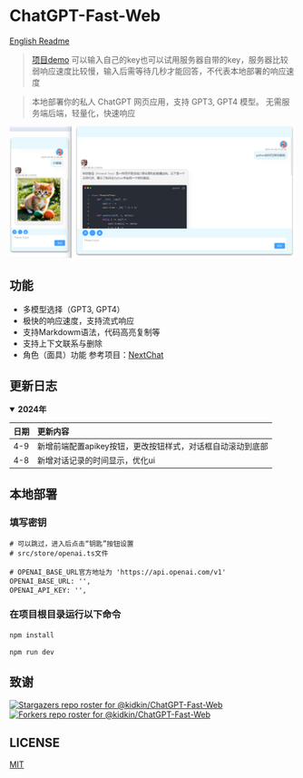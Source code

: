 # ChatGPT-Fast-Web

[English Readme](README-EN.md)

> [项目demo](http://107.151.246.180/)
> 可以输入自己的key也可以试用服务器自带的key，服务器比较弱响应速度比较慢，输入后需等待几秒才能回答，不代表本地部署的响应速度

> 本地部署你的私人 ChatGPT 网页应用，支持 GPT3, GPT4 模型。
> 无需服务端后端，轻量化，快速响应

![demo](./demo.png)

## 功能

- 多模型选择（GPT3, GPT4）
- 极快的响应速度，支持流式响应
- 支持Markdowm语法，代码高亮复制等
- 支持上下文联系与删除
- 角色（面具）功能 参考项目：[NextChat](https://github.com/ChatGPTNextWeb/ChatGPT-Next-Web)

## 更新日志

<details open>
<summary><b>2024年</b></summary>
	
日期   |  更新内容
------- | :-------
4-9  | 新增前端配置apikey按钮，更改按钮样式，对话框自动滚动到底部
4-8  | 新增对话记录的时间显示，优化ui
</details>

## 本地部署

### 填写密钥

```
# 可以跳过，进入后点击“钥匙”按钮设置
# src/store/openai.ts文件

# OPENAI_BASE_URL官方地址为 'https://api.openai.com/v1'
OPENAI_BASE_URL: '',
OPENAI_API_KEY: '',
```

### 在项目根目录运行以下命令

```shell
npm install
```

```shell
npm run dev
```

## 致谢

[![Stargazers repo roster for @kidkin/ChatGPT-Fast-Web](https://reporoster.com/stars/notext/kidkin/ChatGPT-Fast-Web)](https://github.com/kidkin/ChatGPT-Fast-Web/stargazers)
[![Forkers repo roster for @kidkin/ChatGPT-Fast-Web](https://reporoster.com/forks/notext/kidkin/ChatGPT-Fast-Web)](https://github.com/kidkin/ChatGPT-Fast-Web/network/members)

## LICENSE

[MIT](https://opensource.org/license/mit/)
